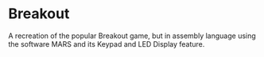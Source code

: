 # Breakout
A recreation of the popular Breakout game, but in assembly language using the software MARS and its Keypad and LED Display feature.

